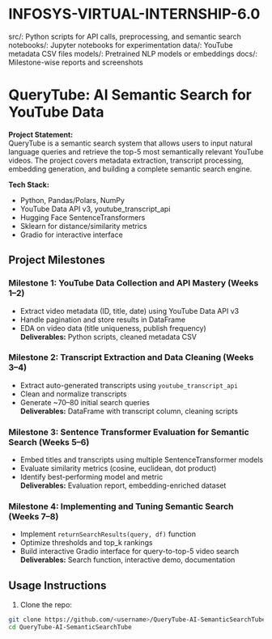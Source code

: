 # INFOSYS-VIRTUAL-INTERNSHIP-6.0
src/: Python scripts for API calls, preprocessing, and semantic search  notebooks/: Jupyter notebooks for experimentation  data/: YouTube metadata CSV files  models/: Pretrained NLP models or embeddings docs/: Milestone-wise reports and screenshots
# QueryTube: AI Semantic Search for YouTube Data
**Project Statement:**  
QueryTube is a semantic search system that allows users to input natural language queries and retrieve the top-5 most semantically relevant YouTube videos. The project covers metadata extraction, transcript processing, embedding generation, and building a complete semantic search engine.

**Tech Stack:**  
- Python, Pandas/Polars, NumPy  
- YouTube Data API v3, youtube_transcript_api  
- Hugging Face SentenceTransformers  
- Sklearn for distance/similarity metrics  
- Gradio for interactive interface  

## **Project Milestones**

### **Milestone 1: YouTube Data Collection and API Mastery (Weeks 1–2)**
- Extract video metadata (ID, title, date) using YouTube Data API v3  
- Handle pagination and store results in DataFrame  
- EDA on video data (title uniqueness, publish frequency)  
**Deliverables:** Python scripts, cleaned metadata CSV  

### **Milestone 2: Transcript Extraction and Data Cleaning (Weeks 3–4)**
- Extract auto-generated transcripts using `youtube_transcript_api`  
- Clean and normalize transcripts  
- Generate ~70–80 initial search queries  
**Deliverables:** DataFrame with transcript column, cleaning scripts  

### **Milestone 3: Sentence Transformer Evaluation for Semantic Search (Weeks 5–6)**
- Embed titles and transcripts using multiple SentenceTransformer models  
- Evaluate similarity metrics (cosine, euclidean, dot product)  
- Identify best-performing model and metric  
**Deliverables:** Evaluation report, embedding-enriched dataset  

### **Milestone 4: Implementing and Tuning Semantic Search (Weeks 7–8)**
- Implement `returnSearchResults(query, df)` function  
- Optimize thresholds and top_k rankings  
- Build interactive Gradio interface for query-to-top-5 video search  
**Deliverables:** Search function, interactive demo, documentation
  
## **Usage Instructions**

1. Clone the repo:
```bash
git clone https://github.com/<username>/QueryTube-AI-SemanticSearchTube.git
cd QueryTube-AI-SemanticSearchTube
